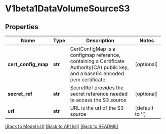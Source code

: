 # V1beta1DataVolumeSourceS3

## Properties
Name | Type | Description | Notes
------------ | ------------- | ------------- | -------------
**cert_config_map** | **str** | CertConfigMap is a configmap reference, containing a Certificate Authority(CA) public key, and a base64 encoded pem certificate | [optional] 
**secret_ref** | **str** | SecretRef provides the secret reference needed to access the S3 source | [optional] 
**url** | **str** | URL is the url of the S3 source | [default to '']

[[Back to Model list]](../README.md#documentation-for-models) [[Back to API list]](../README.md#documentation-for-api-endpoints) [[Back to README]](../README.md)


